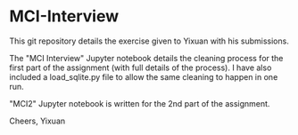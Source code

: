 # MCI-Interview

This git repository details the exercise given to Yixuan with his submissions.

The "MCI Interview" Jupyter notebook details the cleaning process for the first part of the assignment (with full details of the process).
I have also included a load_sqlite.py file to allow the same cleaning to happen in one run.

"MCI2" Jupyter notebook is written for the 2nd part of the assignment.

Cheers,
Yixuan
